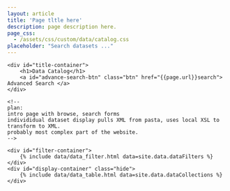 ```yaml
---
layout: article
title: 'Page tltle here'
description: page description here.
page_css:
  - /assets/css/custom/data/catalog.css
placeholder: "Search datasets ..."
---
```


<div id="main-container">

	<div id="title-container">
		<h1>Data Catalog</h1>
		<a id="advance-search-btn" class="btn" href="{{page.url}}search"> Advanced Search </a>
	</div>

	<!--
	plan:
	intro page with browse, search forms
	individidual dataset display pulls XML from pasta, uses local XSL to transform to XML.
	probably most complex part of the website.
	-->

	<div id="filter-container">
		{% include data/data_filter.html data=site.data.dataFilters %}
	</div>
	<div id="display-container" class="hide">
		{% include data/data_table.html data=site.data.dataCollections %}
	</div>
</div>

<script src="/assets/js/catalog.js"/></script>
<script src="/assets/js/simple_search.js"/></script>
